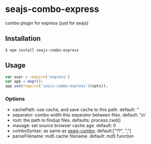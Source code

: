 # seajs-combo-express

combo plugin for express (just for seajs)


## Installation

```
$ npm install seajs-combo-express
```


## Usage

```js
var expr = require('express')
var app = expr();
app.use(require('seajs-combo-express')(opts));
```

### Options

* cachePath: use cache, and save cache to this path. default: ''
* separator: combo width this separator between files. default: '\n'
* root: the path to findup files. defaults: process.cwd()
* maxage: set source browser cache age. default: 0
* comboSyntax: as same as [seajs-combo](https://github.com/seajs/seajs-combo/blob/master/src/seajs-combo.js#L11). default:["??", ","]
* parseFilename: md5 cache filename. default: md5 function

